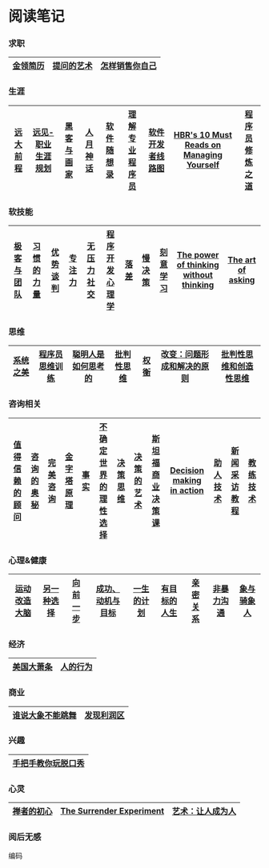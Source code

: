 # 阅读笔记

### 求职

|[金领简历](https://github.com/lietoumai/To-be-a-Pythoneer/issues/157)|[提问的艺术](https://github.com/lietoumai/Reflection/issues/115)|[怎样销售你自己](https://github.com/lietoumai/Reflection/issues/102)
| ------ |------ |------ |

### 生涯

|[远大前程](https://github.com/lietoumai/Reflection/issues/1)|[远见-职业生涯规划](https://github.com/lietoumai/Reflection/issues/91)|[黑客与画家](https://github.com/lietoumai/Reflection/issues/181)|[人月神话](https://github.com/lietoumai/Reflection/issues/185)|[软件随想录](https://github.com/lietoumai/Reflection/issues/187)|[理解专业程序员](https://github.com/lietoumai/Reflection/issues/211)|[软件开发者线路图](https://github.com/lietoumai/Reflection/issues/327)|[HBR's 10 Must Reads on Managing Yourself](https://github.com/lietoumai/Reflection/issues/327)|[程序员修炼之道](https://github.com/lietoumai/Reflection/issues/497)|
| ------ | ------ |------ |------ |------ |------ |------ |------ |------ |
 
### 软技能

|[极客与团队](https://github.com/lietoumai/To-be-a-Pythoneer/issues/146)|[习惯的力量](https://github.com/lietoumai/Reflection/issues/144)|[优势谈判](https://github.com/lietoumai/Reflection/issues/151)|[专注力](https://github.com/lietoumai/Reflection/issues/163)|[无压力社交](https://github.com/lietoumai/Reflection/issues/174)|[程序开发心理学](https://github.com/lietoumai/Reflection/issues/206)|[落差](https://github.com/lietoumai/Reflection/issues/231)|[慢决策](https://github.com/lietoumai/Reflection/issues/231)|[刻意学习](https://github.com/lietoumai/Reflection/issues/253)|[The power of thinking without thinking](https://github.com/lietoumai/Reflection)|[The art of asking](https://github.com/lietoumai/Reflection)|
| ------ | ------ | ------ | ------ | ------ | ------ |------ |------ |------ |------ |------ |

### 思维

|[系统之美](https://github.com/lietoumai/Reflection/issues/128)| [程序员思维训练](https://github.com/lietoumai/Reflection/issues/71)|[聪明人是如何思考的](https://github.com/lietoumai/Reflection/issues/257)|[批判性思维](https://github.com/lietoumai/Reflection/issues/257)|[权衡](https://github.com/lietoumai/Reflection/issues/374)|[改变：问题形成和解决的原则](https://github.com/lietoumai/Reflection/issues/379)|[批判性思维和创造性思维](https://github.com/lietoumai/Reflection/issues/438)|
| ------ | ------ |------ |------ |------ |------ |------ |

### 咨询相关
|[值得信赖的顾问](https://github.com/lietoumai/Reflection/issues/194)|[咨询的奥秘](https://github.com/lietoumai/Reflection/issues/215)|[完美咨询](https://github.com/lietoumai/Reflection/issues/220)|[金字塔原理](https://github.com/lietoumai/Reflection/issues/246)|[事实](https://github.com/lietoumai/Reflection/issues/332)|[不确定世界的理性选择](https://github.com/lietoumai/Reflection/issues/341)|[决策思维](https://github.com/lietoumai/Reflection/issues/347)|[决策的艺术](https://github.com/lietoumai/Reflection/issues/354)|[斯坦福商业决策课](https://github.com/lietoumai/Reflection/issues/354)|[Decision making in action](https://github.com/lietoumai/Reflection/issues/354)|[助人技术](https://github.com/lietoumai/Reflection/issues/458)|[新闻采访教程](https://github.com/lietoumai/Reflection/issues/465)|[教练技术](https://github.com/lietoumai/Reflection/issues/491)|
| ------ |------ |------ |------ |------ |------ |------ |------ |------ |------ |------ |------ |------ |

### 心理&健康
|[运动改造大脑](https://github.com/lietoumai/Reflection/issues/249)|[另一种选择](https://github.com/lietoumai/Reflection/issues/305)|[向前一步](https://github.com/lietoumai/Reflection/issues/310)|[成功、动机与目标](https://github.com/lietoumai/Reflection/issues/310)|[一生的计划](https://github.com/lietoumai/Reflection/issues/369)|[有目标的人生](https://github.com/lietoumai/Reflection/issues/369)|[亲密关系](https://github.com/lietoumai/Reflection/issues/394)|[非暴力沟通](https://github.com/lietoumai/Reflection/issues/396)|[象与骑象人](https://github.com/lietoumai/Reflection/issues/407)|
| ------ |------ |------ |------ |------ |------ |------ |------ |------ |

### 经济
|[美国大萧条](https://github.com/lietoumai/Reflection/issues/264)|[人的行为](https://github.com/lietoumai/Reflection/issues/271)|
| ------ |------ |

### 商业
|[谁说大象不能跳舞](https://github.com/lietoumai/Reflection/issues/315)|[发现利润区](https://github.com/lietoumai/Reflection/issues/315)|
| ------ |------ |

### 兴趣
|[手把手教你玩脱口秀](https://github.com/lietoumai/Reflection/issues/314)|
| ------ |

### 心灵
|[禅者的初心](https://github.com/lietoumai/Reflection/issues/413)|[The Surrender Experiment](https://github.com/lietoumai/Reflection/issues/477)|[艺术：让人成为人](https://github.com/lietoumai/Reflection/issues/477)|
| ------ |------ |------ |

### 阅后无感
编码
